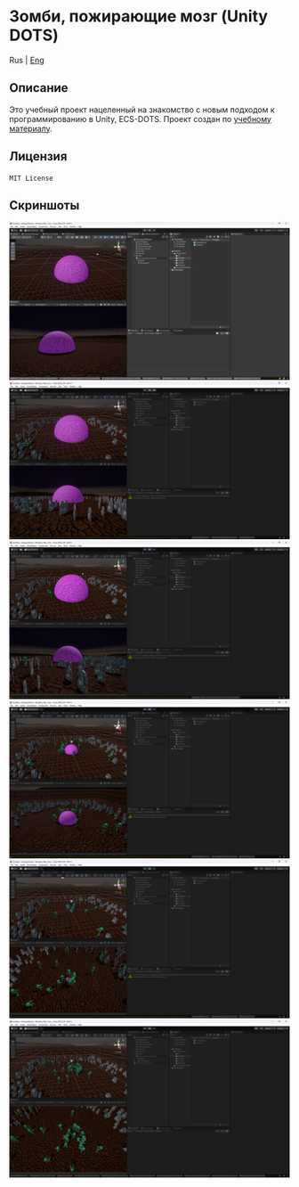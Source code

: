 # Зомби, пожирающие мозг (Unity DOTS)

Rus | [Eng](../../README.md)

## Описание

Это учебный проект нацеленный на знакомство с новым подходом к программированию в Unity, ECS-DOTS. Проект создан по [учебному материалу](https://www.youtube.com/watch?v=IO6_6Y_YUdE).

## Лицензия

``` text
MIT License
```

## Скриншоты

![Скриншот 1](../../resources/screenshots/screenshot_1.png)
![Скриншот 2](../../resources/screenshots/screenshot_2.png)
![Скриншот 3](../../resources/screenshots/screenshot_3.png)
![Скриншот 4](../../resources/screenshots/screenshot_4.png)
![Скриншот 5](../../resources/screenshots/screenshot_5.png)
![Скриншот 6](../../resources/screenshots/screenshot_6.png)
